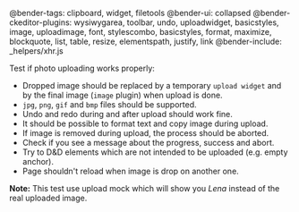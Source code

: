 @bender-tags: clipboard, widget, filetools
@bender-ui: collapsed
@bender-ckeditor-plugins: wysiwygarea, toolbar, undo, uploadwidget, basicstyles, image, uploadimage, font, stylescombo,
basicstyles, format, maximize, blockquote, list, table, resize, elementspath, justify, link
@bender-include: _helpers/xhr.js

Test if photo uploading works properly:

* Dropped image should be replaced by a temporary `upload widget` and by the final image (`image` plugin) when upload is
  done.
* `jpg`, `png`, `gif` and `bmp` files should be supported.
* Undo and redo during and after upload should work fine.
* It should be possible to format text and copy image during upload.
* If image is removed during upload, the process should be aborted.
* Check if you see a message about the progress, success and abort.
* Try to D&D elements which are not intended to be uploaded (e.g. empty anchor).
* Page shouldn't reload when image is drop on another one.

**Note:** This test use upload mock which will show you *Lena* instead of the real uploaded image.
